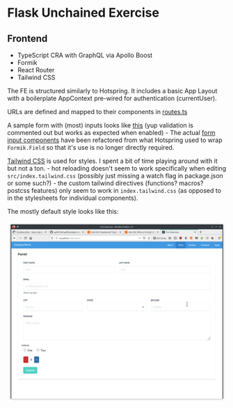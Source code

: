# Flask Unchained Exercise

## Frontend

* TypeScript CRA with GraphQL via Apollo Boost
* Formik
* React Router
* Tailwind CSS

The FE is structured similarly to Hotspring. It includes a basic App Layout with a boilerplate AppContext pre-wired for authentication (currentUser).

URLs are defined and mapped to their components in [routes.ts](https://github.com/briancappello/fun-exercise/blob/master/src/routes.ts)

A sample form with (most) inputs looks like [this](https://github.com/briancappello/fun-exercise/blob/master/src/pages/SampleForm.tsx) (yup validation is commented out but works as expected when enabled)
    - The actual [form input components](https://github.com/briancappello/fun-exercise/tree/master/src/components/Form) have been refactored from what Hotspring used to wrap `Formik.Field` so that it's use is no longer directly required.

[Tailwind CSS](https://tailwindcss.com/) is used for styles. I spent a bit of time playing around with it but not a ton.
    - hot reloading doesn't seem to work specifically when editing `src/index.tailwind.css` (possibly just missing a watch flag in package.json or some such?)
    - the custom tailwind directives (functions? macros? postcss features) only seem to work in `index.tailwind.css` (as opposed to in the stylesheets for individual components).

The mostly default style looks like this:

![form](./sample-form.png)
